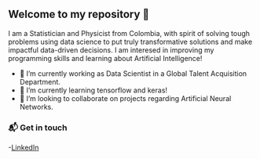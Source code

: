 ## Welcome to my repository 👋
I am a Statistician and Physicist from Colombia, with spirit of solving tough problems using data science to put truly transformative solutions and make impactful data-driven decisions. I am interesed in improving my programming skills and learning about Artificial Intelligence! 

- 🔭 I’m currently working as Data Scientist in a Global Talent Acquisition Department.
- 🌱 I’m currently learning tensorflow and keras!
- 👯 I’m looking to collaborate on projects regarding Artificial Neural Networks.

### 📬 Get in touch
-[LinkedIn](https://www.linkedin.com/in/andrietaam)



<!--
**anmarphy/anmarphy** is a ✨ _special_ ✨ repository because its `README.md` (this file) appears on your GitHub profile.

Here are some ideas to get you started:


- 👯 I’m looking to collaborate on ...
- 🤔 I’m looking for help with ...
- 💬 Ask me about ...
- 📫 How to reach me: ...
- 😄 Pronouns: ...
- ⚡ Fun fact: ...
-->
